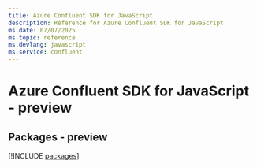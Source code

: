 ```yaml
---
title: Azure Confluent SDK for JavaScript
description: Reference for Azure Confluent SDK for JavaScript
ms.date: 07/07/2025
ms.topic: reference
ms.devlang: javascript
ms.service: confluent
---
```

# Azure Confluent SDK for JavaScript - preview
## Packages - preview
[!INCLUDE [packages](confluent-index.md)]